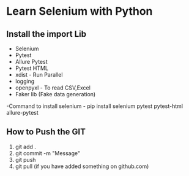# Learn Selenium with Python

## Install the import Lib
- Selenium
- Pytest
- Allure Pytest
- Pytest HTML
- xdist - Run Parallel
- logging
- openpyxl - To read CSV,Excel
- Faker lib (Fake data generation)

-Command to install selenium - pip install selenium pytest pytest-html allure-pytest

## How to Push the GIT

1. git add .
2. git commit -m "Message"
3. git push
4. git pull (if you have added something on github.com)
